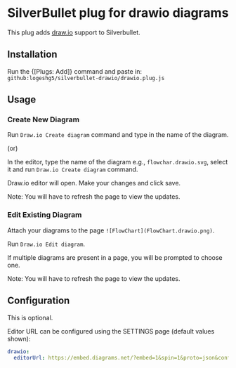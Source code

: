 # SilverBullet plug for drawio diagrams

This plug adds [draw.io](https://www.drawio.com/) support to Silverbullet.

## Installation

Run the {[Plugs: Add]} command and paste in: `github:logeshg5/silverbullet-drawio/drawio.plug.js`

## Usage

### Create New Diagram

Run `Draw.io Create diagram` command and type in the name of the diagram.

(or)

In the editor, type the name of the diagram e.g., `flowchar.drawio.svg`, select it and run `Draw.io Create diagram` command.

Draw.io editor will open. Make your changes and click save.

Note: You will have to refresh the page to view the updates.

### Edit Existing Diagram

Attach your diagrams to the page `![FlowChart](FlowChart.drawio.png)`.

Run `Draw.io Edit diagram`.

If multiple diagrams are present in a page, you will be prompted to choose one.

Note: You will have to refresh the page to view the updates.

## Configuration

This is optional.

Editor URL can be configured using the SETTINGS page (default values shown):

```yaml
drawio:
  editorUrl: https://embed.diagrams.net/?embed=1&spin=1&proto=json&configure=1
```
